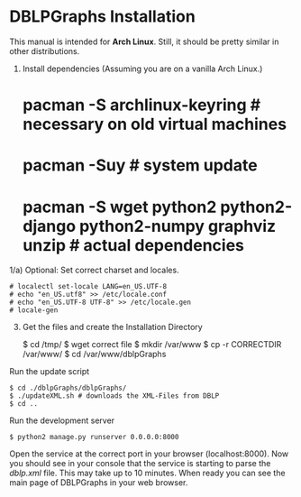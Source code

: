 # DBLPGraphs Installation #
This manual is intended for **Arch Linux**. Still, it should be pretty similar in other distributions. 

1) Install dependencies (Assuming you are on a vanilla Arch Linux.)

    # pacman -S archlinux-keyring # necessary on old virtual machines
    # pacman -Suy # system update
    # pacman -S wget python2 python2-django python2-numpy graphviz unzip # actual dependencies

1/a) Optional: Set correct charset and locales.

    # localectl set-locale LANG=en_US.UTF-8
    # echo "en_US.utf8" >> /etc/locale.conf
    # echo "en_US.UTF-8 UTF-8" >> /etc/locale.gen
    # locale-gen

3) Get the files and create the Installation Directory

    $ cd /tmp/
    $ wget correct file
    $ mkdir /var/www
    $ cp -r CORRECTDIR /var/www/
    $ cd /var/www/dblpGraphs


Run the update script

    $ cd ./dblpGraphs/dblpGraphs/
    $ ./updateXML.sh # downloads the XML-Files from DBLP
    $ cd ..

Run the development server

    $ python2 manage.py runserver 0.0.0.0:8000

Open the service at the correct port in your browser (localhost:8000). Now you should see in your console that the service is starting to parse the *dblp.xml* file. This may take up to 10 minutes. When ready you can see the main page of DBLPGraphs in your web browser.
